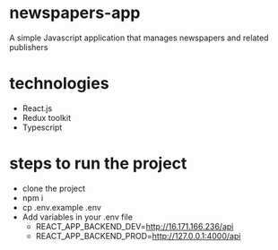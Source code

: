 # newspapers-app
A simple Javascript application that manages newspapers and related publishers

# technologies
- React.js
- Redux toolkit
- Typescript

# steps to run the project
- clone the project
- npm i
- cp .env.example .env
- Add variables in your .env file
   - REACT_APP_BACKEND_DEV=http://16.171.166.236/api
   - REACT_APP_BACKEND_PROD=http://127.0.0.1:4000/api